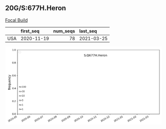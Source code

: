 

## 20G/S:677H.Heron
[Focal Build](https://nextstrain.org/groups/neherlab/ncov/S.Q677H.Heron?c=gt-S_677&f_country=USA)

|     | first_seq   |   num_seqs | last_seq   |
|:----|:------------|-----------:|:-----------|
| USA | 2020-11-19  |         78 | 2021-03-25 |

![Overall trends S.Q677H.Heron](/overall_trends_figures/overall_trends_S.Q677H.Heron.png)